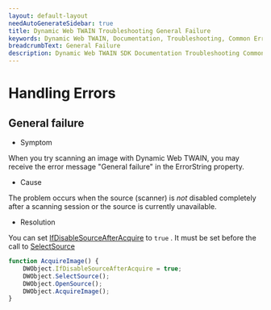 ```yaml
---
layout: default-layout
needAutoGenerateSidebar: true
title: Dynamic Web TWAIN Troubleshooting General Failure 
keywords: Dynamic Web TWAIN, Documentation, Troubleshooting, Common Errors, General Failure
breadcrumbText: General Failure
description: Dynamic Web TWAIN SDK Documentation Troubleshooting Common Errors General Failure Page
---
```


# Handling Errors

## General failure

* Symptom

When you try scanning an image with Dynamic Web TWAIN, you may receive the error message "General failure" in the ErrorString property.

* Cause

The problem occurs when the source (scanner) is *not* disabled completely after a scanning session or the source is currently unavailable.

* Resolution

You can set [IfDisableSourceAfterAcquire]({{site.info}}api/WebTwain_Acquire.html#ifdisablesourceafteracquire) to `true` . It must be set before the call to [SelectSource]({{site.info}}api/WebTwain_Acquire.html#selectsource)

``` javascript
function AcquireImage() {
    DWObject.IfDisableSourceAfterAcquire = true;
    DWObject.SelectSource();
    DWObject.OpenSource();
    DWObject.AcquireImage();
}
```